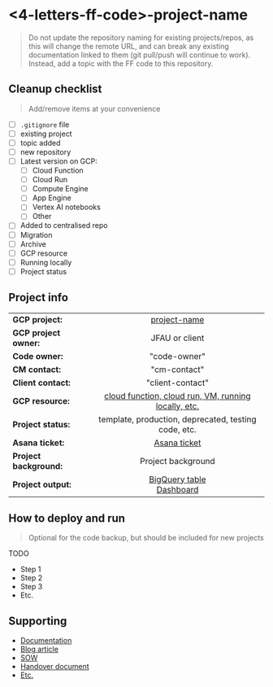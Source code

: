 # <4-letters-ff-code>-project-name
> Do not update the repository naming for existing projects/repos, as this will change the remote URL, and can break any existing documentation linked to them (git pull/push will continue to work). Instead, add a topic with the FF code to this repository.

## Cleanup checklist
>Add/remove items at your convenience
- [ ] `.gitignore` file
- [ ] existing project
- [ ] topic added
- [ ] new repository
- [ ] Latest version on GCP:
  - [ ] Cloud Function
  - [ ] Cloud Run
  - [ ] Compute Engine
  - [ ] App Engine
  - [ ] Vertex AI notebooks
  - [ ] Other
- [ ] Added to centralised repo
- [ ] Migration
- [ ] Archive
- [ ] GCP resource
- [ ] Running locally
- [ ] Project status

## Project info

|                         |                                                                  | 
|-------------------------|:----------------------------------------------------------------:|
| **GCP project:**        |                     [project-name](https://)                     |
| **GCP project owner:**  |                          JFAU or client                          |
| **Code owner:**         |                            "code-owner"                            |
| **CM contact:**         |                            "cm-contact"                            |
| **Client contact:**     |                          "client-contact"                          |
| **GCP resource:**       | [cloud function, cloud run, VM, running locally, etc.](https://) | 
| **Project status:**     |       template, production, deprecated, testing code, etc.       |
| **Asana ticket:**       |                     [Asana ticket](https://)                     |
| **Project background:** |                        Project background                        |
| **Project output:**     |       [BigQuery table](https://)<br/>[Dashboard](https://)       |


## How to deploy and run
>Optional for the code backup, but should be included for new projects 

TODO
- Step 1
- Step 2
- Step 3
- Etc.


## Supporting
- [Documentation](https://)
- [Blog article](https://)
- [SOW](https://)
- [Handover document](https://)
- [Etc.](https://)